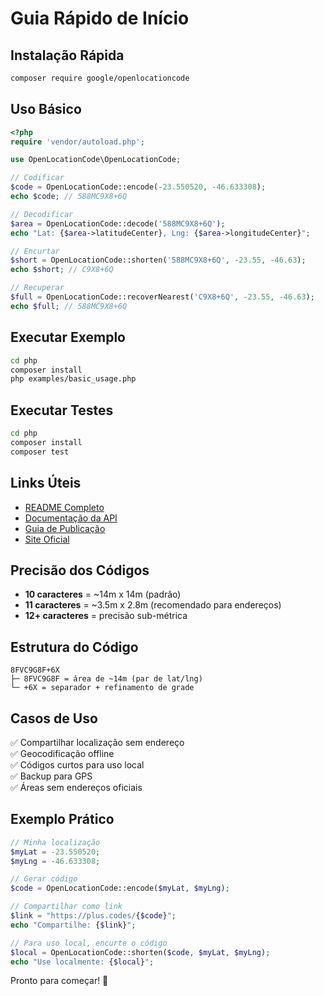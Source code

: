 # Guia Rápido de Início

## Instalação Rápida

```bash
composer require google/openlocationcode
```

## Uso Básico

```php
<?php
require 'vendor/autoload.php';

use OpenLocationCode\OpenLocationCode;

// Codificar
$code = OpenLocationCode::encode(-23.550520, -46.633308);
echo $code; // 588MC9X8+6Q

// Decodificar
$area = OpenLocationCode::decode('588MC9X8+6Q');
echo "Lat: {$area->latitudeCenter}, Lng: {$area->longitudeCenter}";

// Encurtar
$short = OpenLocationCode::shorten('588MC9X8+6Q', -23.55, -46.63);
echo $short; // C9X8+6Q

// Recuperar
$full = OpenLocationCode::recoverNearest('C9X8+6Q', -23.55, -46.63);
echo $full; // 588MC9X8+6Q
```

## Executar Exemplo

```bash
cd php
composer install
php examples/basic_usage.php
```

## Executar Testes

```bash
cd php
composer install
composer test
```

## Links Úteis

- [README Completo](README.md)
- [Documentação da API](docs/API.md)
- [Guia de Publicação](docs/PUBLISH.md)
- [Site Oficial](https://plus.codes/)

## Precisão dos Códigos

- **10 caracteres** = ~14m x 14m (padrão)
- **11 caracteres** = ~3.5m x 2.8m (recomendado para endereços)
- **12+ caracteres** = precisão sub-métrica

## Estrutura do Código

```
8FVC9G8F+6X
├─ 8FVC9G8F = área de ~14m (par de lat/lng)
└─ +6X = separador + refinamento de grade
```

## Casos de Uso

✅ Compartilhar localização sem endereço  
✅ Geocodificação offline  
✅ Códigos curtos para uso local  
✅ Backup para GPS  
✅ Áreas sem endereços oficiais  

## Exemplo Prático

```php
// Minha localização
$myLat = -23.550520;
$myLng = -46.633308;

// Gerar código
$code = OpenLocationCode::encode($myLat, $myLng);

// Compartilhar como link
$link = "https://plus.codes/{$code}";
echo "Compartilhe: {$link}";

// Para uso local, encurte o código
$local = OpenLocationCode::shorten($code, $myLat, $myLng);
echo "Use localmente: {$local}";
```

Pronto para começar! 🚀

